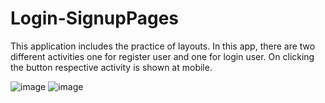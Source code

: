# Login-SignupPages
This application includes the practice of layouts. In this app, there are two different activities one for register user and one for login user. On clicking the button respective activity is shown at mobile.

![image](https://user-images.githubusercontent.com/71166016/166160808-cd3c5ee8-4db1-449e-a469-4d7989904f2d.png)
![image](https://user-images.githubusercontent.com/71166016/166160835-96c3f7b1-1d4c-45dd-88c1-92bb91b423f8.png)
